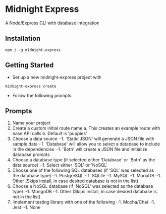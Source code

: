 # Midnight Express

A Node/Express CLI with database integration

## Installation

`npm i -g midnight-express`

## Getting Started

* Set up a new midnight-express project with

`midnight-express create`

* Follow the following prompts

## Prompts

1. Name your project
1. Create a custom initial route name
   a. This creates an example route with base API calls
   b. Default is 'puppies'
1. Choose a data source
⋅⋅1. 'Static JSON' will generate a JSON file with sample data
⋅⋅1. 'Database' will allow you to select a database to include in the dependencies
⋅⋅1. 'Both' will create a JSON file and initialize database prompts
1. Choose a database type (if selected either 'Database' or 'Both' as the data source)
⋅⋅1. Select either 'SQL' or 'NoSQL'
1. Choose one of the following SQL databases (if 'SQL' was selected as the database type)
⋅⋅1. PostgreSQL
⋅⋅1. SQLite
⋅⋅1. MySQL
⋅⋅1. MariaDB
⋅⋅1. Other (Skips install, in case desired database is not in the list)
1. Choose a NoSQL database (if 'NoSQL' was selected as the database type)
⋅⋅1. MongoDB
⋅⋅1. Other (Skips install, in case desired database is not in the list)
1. Implement testing library with one of the following
⋅⋅1. Mocha/Chai
⋅⋅1. Jest
⋅⋅1. None
